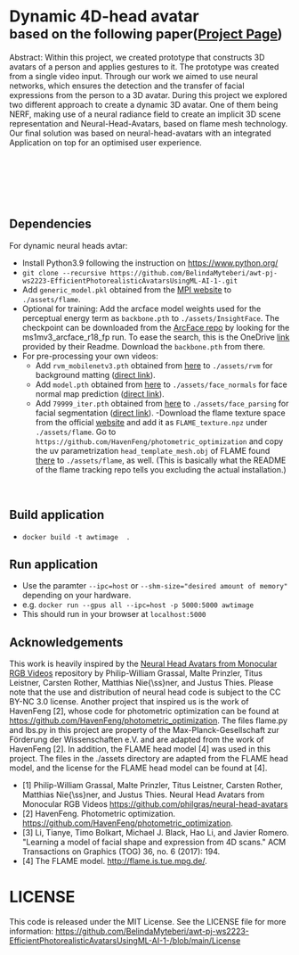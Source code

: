 # Dynamic 4D-head avatar <br><sub>based on the following paper([Project Page](https://philgras.github.io/neural_head_avatars/neural_head_avatars.html))</sub>


Abstract: 
Within this project, we created prototype that constructs 3D avatars of a person and applies gestures to it. The prototype was created from a single video input. Through our work we aimed to use neural networks, which ensures the detection and the transfer of facial expressions from the person to a 3D avatar. During this project we explored two different approach to create a dynamic 3D avatar. One of them being NERF, making use of a neural radiance field to create an implicit 3D scene representation and Neural-Head-Avatars, based on flame mesh technology. Our final solution was based on neural-head-avatars with an integrated Application on top for an optimised user experience.

<br><br>


<br>
<br>

## Dependencies
For dynamic neural heads avtar:
- Install Python3.9 following the instruction on https://www.python.org/
- ```git clone --recursive https://github.com/BelindaMyteberi/awt-pj-ws2223-EfficientPhotorealisticAvatarsUsingML-AI-1-.git ```
- Add ```generic_model.pkl``` obtained from the [MPI website](https://flame.is.tue.mpg.de/) to ```./assets/flame```.
- Optional for training: Add the arcface model weights used for the perceptual energy term as ```backbone.pth``` to ```./assets/InsightFace```. The checkpoint can be downloaded from the [ArcFace repo](https://github.com/deepinsight/insightface/tree/c85f5399836b604611057e194a3c30230053c490/recognition/arcface_torch)
by looking for the ms1mv3_arcface_r18_fp run. To ease the search, this is the OneDrive [link](https://onedrive.live.com/?authkey=%21AFZjr283nwZHqbA&id=4A83B6B633B029CC%215578&cid=4A83B6B633B029CC) provided by their Readme. Download the ```backbone.pth``` from there.
- For pre-processing your own videos:
    - Add ```rvm_mobilenetv3.pth``` obtained from [here](https://github.com/PeterL1n/RobustVideoMatting/tree/81a10937c73f68eeddb863221c61fe6a60a1cca2) to ```./assets/rvm``` for background matting ([direct link](https://github.com/PeterL1n/RobustVideoMatting/releases/download/v1.0.0/rvm_mobilenetv3.pth)).
    - Add ```model.pth``` obtained from [here](https://github.com/boukhayma/face_normals/tree/5d6f21098b60dd5b43f82525383b2697df6e712b) to ```./assets/face_normals``` for face normal map prediction ([direct link](https://drive.google.com/file/d/1Qb7CZbM13Zpksa30ywjXEEHHDcVWHju_)).
    - Add ```79999_iter.pth``` obtained from [here](https://github.com/zllrunning/face-parsing.PyTorch/tree/d2e684cf1588b46145635e8fe7bcc29544e5537e) to ```./assets/face_parsing``` for facial segmentation ([direct link](https://drive.google.com/open?id=154JgKpzCPW82qINcVieuPH3fZ2e0P812)).
    -Download the flame texture space from the official [website](https://flame.is.tue.mpg.de/)
     and add it as ```FLAME_texture.npz``` under ```./assets/flame```.
     Go to ```https://github.com/HavenFeng/photometric_optimization``` and copy the uv
     parametrization ```head_template_mesh.obj``` of FLAME found
     [there](https://github.com/HavenFeng/photometric_optimization/blob/master/data/head_template_mesh.obj)
     to ```./assets/flame```, as well. (This is basically what the README of the flame tracking repo tells you excluding the actual installation.)
<br>

## Build application
- ```docker build -t awtimage  .```
## Run application
- Use the paramter ```--ipc=host``` or ```--shm-size="desired amount of memory"``` depending on your hardware.
- e.g. ```docker run --gpus all --ipc=host -p 5000:5000 awtimage```
- This should run in your browser at ```localhost:5000```

## Acknowledgements

This work is heavily inspired by the [Neural Head Avatars from Monocular RGB Videos](https://github.com/philgras/neural-head-avatars) repository by Philip-William Grassal, Malte Prinzler, Titus Leistner, Carsten Rother, Matthias Nie{\ss}ner, and Justus Thies. Please note that the use and distribution of neural head code is subject to the CC BY-NC 3.0 license. 
Another project that inspired us is the work of HavenFeng [2], whose code for photometric optimization can be found at https://github.com/HavenFeng/photometric_optimization. The files flame.py and lbs.py in this project are property of the Max-Planck-Gesellschaft zur Förderung der Wissenschaften e.V. and are adapted from the work of HavenFeng [2].
In addition, the FLAME head model [4] was used in this project. The files in the ./assets directory are adapted from the FLAME head model, and the license for the FLAME head model can be found at [4].

- [1] Philip-William Grassal, Malte Prinzler, Titus Leistner, Carsten Rother, Matthias Nie{\ss}ner, and Justus Thies. Neural Head Avatars from Monocular RGB Videos https://github.com/philgras/neural-head-avatars 
- [2] HavenFeng. Photometric optimization. https://github.com/HavenFeng/photometric_optimization.
- [3] Li, Tianye, Timo Bolkart, Michael J. Black, Hao Li, and Javier Romero. "Learning a model of facial shape and expression from 4D scans." ACM Transactions on Graphics (TOG) 36, no. 6 (2017): 194.
- [4] The FLAME model. http://flame.is.tue.mpg.de/.


# LICENSE
This code is released under the MIT License. See the LICENSE file for more information: https://github.com/BelindaMyteberi/awt-pj-ws2223-EfficientPhotorealisticAvatarsUsingML-AI-1-/blob/main/License




